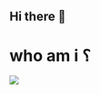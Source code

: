 ## Hi there 👋

# who am i ؟

<img align="center" src="user-attachments/assets/251cf9fe-debb-47c8-919f-8762a17546ed">



